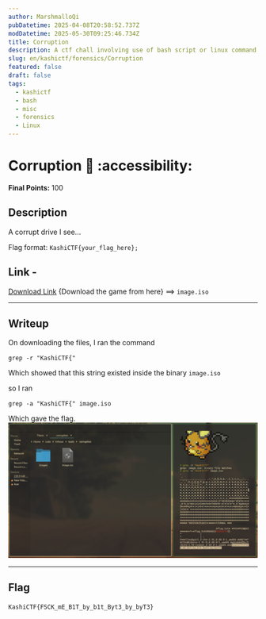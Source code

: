 ```yaml
---
author: MarshmalloQi
pubDatetime: 2025-04-08T20:58:52.737Z
modDatetime: 2025-05-30T09:25:46.734Z
title: Corruption
description: A ctf chall involving use of bash script or linux command *easy*
slug: en/kashictf/forensics/Corruption
featured: false
draft: false
tags:
  - kashictf
  - bash
  - misc
  - forensics
  - Linux
---
```


# Corruption 🔰 :accessibility:

**Final Points:** 100


## Description
A corrupt drive I see...


Flag format: `KashiCTF{your_flag_here};`

## Link -
 [Download Link](https://drive.google.com/file/d/1gHY5DOmUcZvfrLr-EpQWJfR3oiVCsYtD/view?usp=sharing) {Download the game from here} ==> `image.iso`

----
## Writeup

On downloading the files, I ran the command 
```
grep -r "KashiCTF{"
```
Which showed that this string existed inside the binary `image.iso`

so I ran 
```
grep -a "KashiCTF{" image.iso
```

Which gave the flag.
<img src="/kashictf/corrupt/images/sol.png" alt="solution">



---
## Flag

```
KashiCTF{FSCK_mE_B1T_by_b1t_Byt3_by_byT3}
```                 

